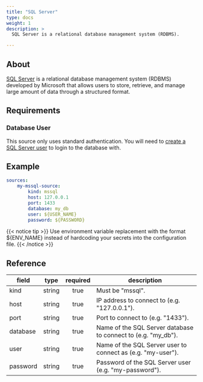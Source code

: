 ```yaml
---
title: "SQL Server"
type: docs
weight: 1
description: >
  SQL Server is a relational database management system (RDBMS).

---
```


## About

[SQL Server][mssql-docs] is a relational database management system (RDBMS)
developed by Microsoft that allows users to store, retrieve, and manage large
amount of data through a structured format.

[mssql-docs]: https://www.microsoft.com/en-us/sql-server

## Requirements

### Database User

This source only uses standard authentication. You will need to [create a
SQL Server user][mssql-users] to login to the database with.

[mssql-users]:
    https://learn.microsoft.com/en-us/sql/relational-databases/security/authentication-access/create-a-database-user?view=sql-server-ver16

## Example

```yaml
sources:
    my-mssql-source:
        kind: mssql
        host: 127.0.0.1
        port: 1433
        database: my_db
        user: ${USER_NAME}
        password: ${PASSWORD}
```

{{< notice tip >}}
Use environment variable replacement with the format ${ENV_NAME}
instead of hardcoding your secrets into the configuration file.
{{< /notice >}}

## Reference

| **field** | **type** | **required** | **description**                                                        |
|-----------|:--------:|:------------:|------------------------------------------------------------------------|
| kind      |  string  |     true     | Must be "mssql".                                                       |
| host      |  string  |     true     | IP address to connect to (e.g. "127.0.0.1").                           |
| port      |  string  |     true     | Port to connect to (e.g. "1433").                                      |
| database  |  string  |     true     | Name of the SQL Server database to connect to (e.g. "my_db").          |
| user      |  string  |     true     | Name of the SQL Server user to connect as (e.g. "my-user").            |
| password  |  string  |     true     | Password of the SQL Server user (e.g. "my-password").                  |
